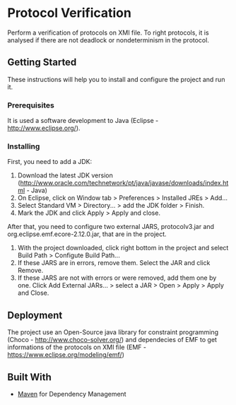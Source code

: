 # Protocol Verification

Perform a verification of protocols on XMI file. To right protocols, it is analysed if there are not deadlock or nondeterminism in the protocol.

## Getting Started

These instructions will help you to install and configure the project and run it.

### Prerequisites

It is used a software development to Java (Eclipse - http://www.eclipse.org/).

### Installing

First, you need to add a JDK:

1. Download the latest JDK version (http://www.oracle.com/technetwork/pt/java/javase/downloads/index.html - Java)
2. On Eclipse, click on Window tab > Preferences > Installed JREs > Add...
3. Select Standard VM > Directory... > add the JDK folder > Finish.
4. Mark the JDK and click Apply > Apply and close.

After that, you need to configure two external JARS, protocolv3.jar and org.eclipse.emf.ecore-2.12.0.jar, that are in the project.

1. With the project downloaded, click right bottom in the project and select Build Path > Configute Build Path...
2. If these JARS are in errors, remove them. Select the JAR and click Remove.
3. If these JARS are not with errors or were removed, add them one by one. Click Add External JARs... > select a JAR > Open > Apply > Apply and Close.

## Deployment

The project use an Open-Source java library for constraint programming (Choco - http://www.choco-solver.org/) and dependecies of EMF to get informations of the protocols on XMI file (EMF - https://www.eclipse.org/modeling/emf/)

## Built With

* [Maven](https://maven.apache.org/) for Dependency Management
